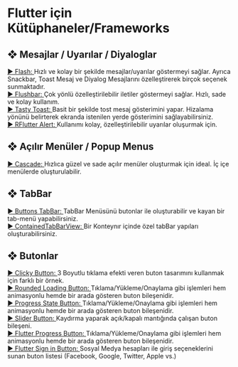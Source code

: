 <h1>Flutter için Kütüphaneler/Frameworks</h1>

<h2>&#10070; Mesajlar / Uyarılar / Diyaloglar </font></h2>
<a href="https://github.com/sososdk/flash">► Flash: </a>Hızlı ve kolay bir şekilde mesajlar/uyarılar göstermeyi sağlar. Ayrıca Snackbar, Toast Mesaj ve Diyalog Mesajlarını özelleştirerek birçok seçenek sunmaktadır.<br/>
<a href="https://github.com/AndreHaueisen/flushbar">► Flushbar: </a>Çok yönlü özelleştirilebilir iletiler göstermeyi sağlar. Hızlı, sade ve kolay kullanım.<br/>
<a href="https://github.com/phijma/tasty_toast">► Tasty Toast: </a>Basit bir şekilde tost mesaj gösterimini yapar. Hizalama yönünü belirterek ekranda istenilen yerde gösterimini sağlayabilirsiniz.<br/>
<a href="https://github.com/RatelHub/rflutter_alert">► RFlutter Alert: </a>Kullanımı kolay, özelleştirilebilir uyarılar oluşurmak için.<br/>

<h2>&#10070; Açılır Menüler / Popup Menus </font></h2>
<a href="https://github.com/saket/cascade/">► Cascade: </a>Hızlıca güzel ve sade açılır menüler oluşturmak için ideal. İç içe menülerde oluşturulabilir.
<br/>

<h2>&#10070; TabBar </font></h2>
<a href="https://github.com/Afonsocraposo/buttons_tabbar/">► Buttons TabBar: </a>TabBar Menüsünü butonlar ile oluşturabilir ve kayan bir tab-menü yapabilirsiniz.
<br/>
<a href="https://github.com/slovnicki/contained_tab_bar_view/">► ContainedTabBarView: </a>Bir Konteynır içinde özel tabBar yapıları oluşturabilirsiniz.
<br/>

<h2>&#10070; Butonlar </font></h2>
<a href="https://github.com/raj457036/Flutter-Clicky-Button/">► Clicky Button: </a>3 Boyutlu tıklama efekti veren buton tasarımını kullanmak için farklı bir örnek.
<br/>
<a href="https://github.com/chrisedg87/flutter_rounded_loading_button/">► Rounded Loading Button: </a>Tıklama/Yükleme/Onaylama gibi işlemleri hem animasyonlu hemde bir arada gösteren buton bileşenidir.<br/>
<a href="https://github.com/slm/progress-state-button/">► Progress State Button: </a>Tıklama/Yükleme/Onaylama gibi işlemleri hem animasyonlu hemde bir arada gösteren buton bileşenidir.<br/>
<a href="https://github.com/anirudhsharma392/Slider-Button/">► Slider Button: </a>Kaydırma yaparak açık/kapalı mantığında çalışan buton bileşeni.<br/>
<a href="https://github.com/jiangyang5157/flutter_progress_button/">► Flutter Progress Button: </a>Tıklama/Yükleme/Onaylama gibi işlemleri hem animasyonlu hemde bir arada gösteren buton bileşenidir.<br/>
<a href="https://github.com/ZaynJarvis/Flutter-Sign-in-Button/">► Flutter Sign in Button: </a>Sosyal Medya hesapları ile giriş seçeneklerini sunan buton listesi (Facebook, Google, Twitter, Apple vs.)<br/>
